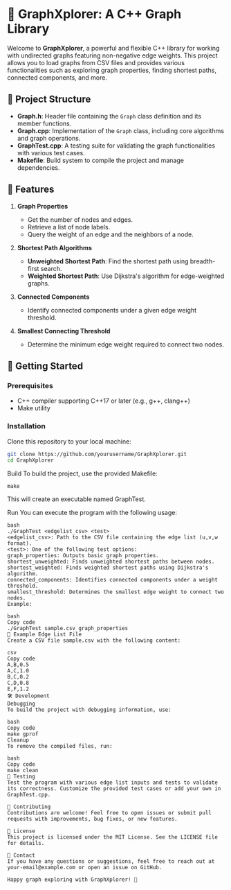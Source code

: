 # 🚀 GraphXplorer: A C++ Graph Library

Welcome to **GraphXplorer**, a powerful and flexible C++ library for working with undirected graphs featuring non-negative edge weights. This project allows you to load graphs from CSV files and provides various functionalities such as exploring graph properties, finding shortest paths, connected components, and more.

## 📂 Project Structure

- **Graph.h**: Header file containing the `Graph` class definition and its member functions.
- **Graph.cpp**: Implementation of the `Graph` class, including core algorithms and graph operations.
- **GraphTest.cpp**: A testing suite for validating the graph functionalities with various test cases.
- **Makefile**: Build system to compile the project and manage dependencies.

## 🔧 Features

1. **Graph Properties**
   - Get the number of nodes and edges.
   - Retrieve a list of node labels.
   - Query the weight of an edge and the neighbors of a node.

2. **Shortest Path Algorithms**
   - **Unweighted Shortest Path**: Find the shortest path using breadth-first search.
   - **Weighted Shortest Path**: Use Dijkstra's algorithm for edge-weighted graphs.

3. **Connected Components**
   - Identify connected components under a given edge weight threshold.

4. **Smallest Connecting Threshold**
   - Determine the minimum edge weight required to connect two nodes.

## 🚀 Getting Started

### Prerequisites
- C++ compiler supporting C++17 or later (e.g., g++, clang++)
- Make utility

### Installation
Clone this repository to your local machine:
```bash
git clone https://github.com/yourusername/GraphXplorer.git
cd GraphXplorer
```

Build
To build the project, use the provided Makefile:

```
make
```
This will create an executable named GraphTest.

Run
You can execute the program with the following usage:
```
bash
./GraphTest <edgelist_csv> <test>
<edgelist_csv>: Path to the CSV file containing the edge list (u,v,w format).
<test>: One of the following test options:
graph_properties: Outputs basic graph properties.
shortest_unweighted: Finds unweighted shortest paths between nodes.
shortest_weighted: Finds weighted shortest paths using Dijkstra's algorithm.
connected_components: Identifies connected components under a weight threshold.
smallest_threshold: Determines the smallest edge weight to connect two nodes.
Example:

bash
Copy code
./GraphTest sample.csv graph_properties
📁 Example Edge List File
Create a CSV file sample.csv with the following content:

csv
Copy code
A,B,0.5
A,C,1.0
B,C,0.2
C,D,0.8
E,F,1.2
🛠 Development
Debugging
To build the project with debugging information, use:

bash
Copy code
make gprof
Cleanup
To remove the compiled files, run:

bash
Copy code
make clean
🧪 Testing
Test the program with various edge list inputs and tests to validate its correctness. Customize the provided test cases or add your own in GraphTest.cpp.

🤝 Contributing
Contributions are welcome! Feel free to open issues or submit pull requests with improvements, bug fixes, or new features.

📜 License
This project is licensed under the MIT License. See the LICENSE file for details.

💬 Contact
If you have any questions or suggestions, feel free to reach out at your-email@example.com or open an issue on GitHub.

Happy graph exploring with GraphXplorer! 🌟
